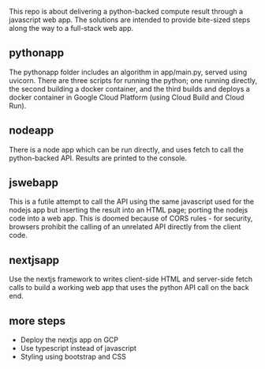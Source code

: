This repo is about delivering a python-backed compute result through a javascript web app.  The solutions are intended to provide bite-sized steps along the way to a full-stack web app.

## pythonapp

The pythonapp folder includes an algorithm in app/main.py, served using uvicorn. There are three scripts for running the python; one running directly, the second building a docker container, and the third builds and deploys a docker container in Google Cloud Platform (using Cloud Build and Cloud Run).

## nodeapp

There is a node app which can be run directly, and uses fetch to call the python-backed API.  Results are printed to the console.

## jswebapp

This is a futile attempt to call the API using the same javascript used for the nodejs app but inserting the result into an HTML page; porting the nodejs code into a web app.  This is doomed because of CORS rules - for security, browsers prohibit the calling of an unrelated API directly from the client code.

## nextjsapp

Use the nextjs framework to writes client-side HTML and server-side fetch calls to build a working web app that uses the python API call on the back end.

## more steps

 - Deploy the nextjs app on GCP
 - Use typescript instead of javascript
 - Styling using bootstrap and CSS

